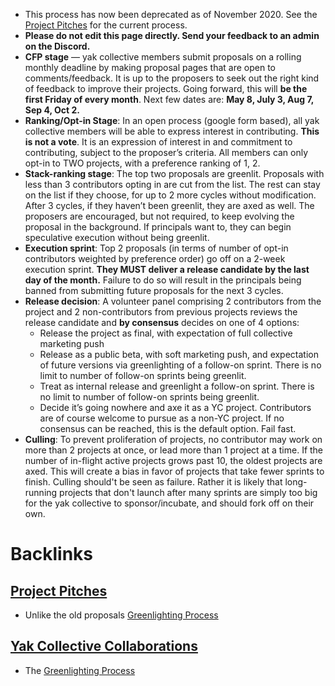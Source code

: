 - This process has now been deprecated as of November 2020. See the [Project Pitches](<Project Pitches.md>) for the current process.
- **Please do not edit this page directly. Send your feedback to an admin on the Discord.**
- **CFP stage** — yak collective members submit proposals on a rolling monthly deadline by making proposal pages that are open to comments/feedback. It is up to the proposers to seek out the right kind of feedback to improve their projects. Going forward, this will **be the first Friday of every month**. Next few dates are: **May 8, July 3, Aug 7, Sep 4, Oct 2.**
- **Ranking/Opt-in Stage**: In an open process (google form based), all yak collective members will be able to express interest in contributing. **This is not a vote**. It is an expression of interest in and commitment to contributing, subject to the proposer’s criteria. All members can only opt-in to TWO projects, with a preference ranking of 1, 2.
- **Stack-ranking stage**: The top two proposals are greenlit. Proposals with less than 3 contributors opting in are cut from the list. The rest can stay on the list if they choose, for up to 2 more cycles without modification. After 3 cycles, if they haven’t been greenlit, they are axed as well. The proposers are encouraged, but not required, to keep evolving the proposal in the background. If principals want to, they can begin speculative execution without being greenlit.
- **Execution sprint**: Top 2 proposals (in terms of number of opt-in contributors weighted by preference order) go off on a 2-week execution sprint. **They MUST deliver a release candidate by the last day of the month.** Failure to do so will result in the principals being banned from submitting future proposals for the next 3 cycles.
- **Release decision**: A volunteer panel comprising 2 contributors from the project and 2 non-contributors from previous projects reviews the release candidate and **by consensus** decides on one of 4 options:
    - Release the project as final, with expectation of full collective marketing push
    - Release as a public beta, with soft marketing push, and expectation of future versions via greenlighting of a follow-on sprint. There is no limit to number of follow-on sprints being greenlit.
    - Treat as internal release and greenlight a follow-on  sprint. There is no limit to number of follow-on sprints being greenlit.
    - Decide it’s going nowhere and axe it as a YC project. Contributors are of course welcome to pursue as a non-YC project. If no consensus can be reached, this is the default option. Fail fast.
- **Culling**: To prevent proliferation of projects, no contributor may work on more than 2 projects at once, or lead more than 1 project at a time. If the number of in-flight active projects grows past 10, the oldest projects are axed. This will create a bias in favor of projects that take fewer sprints to finish. Culling should't be seen as failure. Rather it is likely that long-running projects that don't launch after many sprints are simply too big for the yak collective to sponsor/incubate, and should fork off on their own.

# Backlinks
## [Project Pitches](<Project Pitches.md>)
- Unlike the old proposals [Greenlighting Process](<Greenlighting Process.md>)

## [Yak Collective Collaborations](<Yak Collective Collaborations.md>)
- The [Greenlighting Process](<Greenlighting Process.md>)


